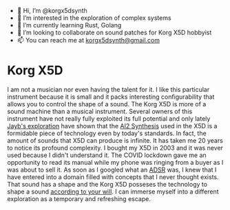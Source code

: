 - 👋 Hi, I’m @korgx5dsynth
- 👀 I’m interested in the exploration of complex systems
- 🌱 I’m currently learning Rust, Golang
- 💞️ I’m looking to collaborate on sound patches for Korg X5D hobbyist
- 📫 You can reach me at korgx5dsynth@gmail.com

<!---
korgx5dsynth/korgx5dsynth is a ✨ special ✨ repository because its `README.md` (this file) appears on your GitHub profile.
You can click the Preview link to take a look at your changes.
--->

# Korg X5D

I am not a musician nor even having the talent for it. I like this particular instrument because it is small and it packs interesting configurability that allows you to control the shape of a sound. The Korg X5D is more of a sound machine than a musical instrument. Several owners of this instrument have not really fully exploited its full potential and only lately [Jayb's exploration](https://youtu.be/w1jvPARJ0ck) have shown that the [AI2 Synthesis](cdn.korg.com/us/support/download/files/e9e67c8c8e643bbfdd7300867f2f1a58.pdf) used in the X5D is a formidable piece of technology even by today's standards. In fact, the amount of sounds that X5D can produce is infinite. It has taken me 20 years to notice its profound complexity. I bought my X5D in 2003 and it was never used because I didn't understand it. The COVID lockdown gave me an opportunity to read its manual while my phone was ringing from a buyer as I was about to sell it. As soon as I googled what an [ADSR](https://en.wikipedia.org/wiki/Envelope_(music)) was, I knew that I have entered into a domain filled with concepts that I never thought exists. That sound has a shape and the Korg X5D posseses the technology to shape a sound [according to your will](https://en.wikipedia.org/wiki/Dark_City_(1998_film)). I can immerse myself into a different exploration as a temporary and refreshing escape. 

